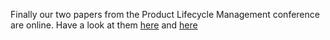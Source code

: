 ---
---

Finally our two papers from the Product Lifecycle Management conference are online. Have a look at them [here](https://doi.org/10.1007/978-3-031-25182-5_58) and [here](https://doi.org/10.1007/978-3-031-25182-5_9)